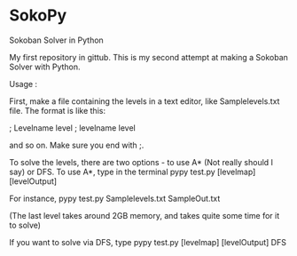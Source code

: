 SokoPy
======

Sokoban Solver in Python


My first repository in gittub. 
This is my second attempt at making a Sokoban Solver with Python.


Usage :

First, make a file containing the levels in a text editor, like Samplelevels.txt file. The format is like this:

; Levelname
level
; levelname
level

and so on. Make sure you end with ;.

To solve the levels, there are two options - to use A* (Not really should I say) or DFS.
To use A*, type in the terminal
pypy test.py [levelmap] [levelOutput]

For instance,
pypy test.py Samplelevels.txt SampleOut.txt

(The last level takes around 2GB memory, and takes quite some time for it to solve)

If you want to solve via DFS, type 
pypy test.py [levelmap] [levelOutput] DFS
